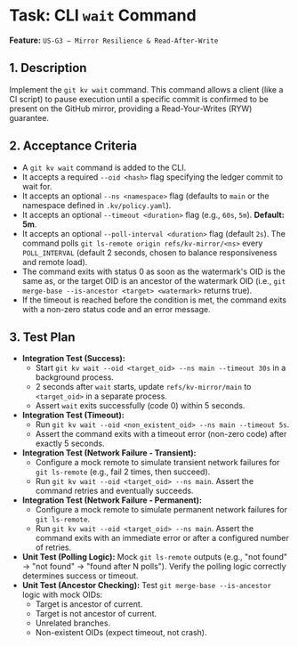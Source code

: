 # Task: CLI `wait` Command

**Feature:** `US-G3 — Mirror Resilience & Read-After-Write`

## 1. Description

Implement the `git kv wait` command. This command allows a client (like a CI script) to pause execution until a specific commit is confirmed to be present on the GitHub mirror, providing a Read-Your-Writes (RYW) guarantee.

## 2. Acceptance Criteria

- A `git kv wait` command is added to the CLI.
- It accepts a required `--oid <hash>` flag specifying the ledger commit to wait for.
- It accepts an optional `--ns <namespace>` flag (defaults to `main` or the namespace defined in `.kv/policy.yaml`).
- It accepts an optional `--timeout <duration>` flag (e.g., `60s`, `5m`). **Default: 5m**.
- It accepts an optional `--poll-interval <duration>` flag (default `2s`). The command polls `git ls-remote origin refs/kv-mirror/<ns>` every `POLL_INTERVAL` (default 2 seconds, chosen to balance responsiveness and remote load).
- The command exits with status 0 as soon as the watermark's OID is the same as, or the target OID is an ancestor of the watermark OID (i.e., `git merge-base --is-ancestor <target> <watermark>` returns true).
- If the timeout is reached before the condition is met, the command exits with a non-zero status code and an error message.

## 3. Test Plan

- **Integration Test (Success):**
  - Start `git kv wait --oid <target_oid> --ns main --timeout 30s` in a background process.
  - 2 seconds after `wait` starts, update `refs/kv-mirror/main` to `<target_oid>` in a separate process.
  - Assert `wait` exits successfully (code 0) within 5 seconds.
- **Integration Test (Timeout):**
  - Run `git kv wait --oid <non_existent_oid> --ns main --timeout 5s`.
  - Assert the command exits with a timeout error (non-zero code) after exactly 5 seconds.
- **Integration Test (Network Failure - Transient):**
  - Configure a mock remote to simulate transient network failures for `git ls-remote` (e.g., fail 2 times, then succeed).
  - Run `git kv wait --oid <target_oid> --ns main`. Assert the command retries and eventually succeeds.
- **Integration Test (Network Failure - Permanent):**
  - Configure a mock remote to simulate permanent network failures for `git ls-remote`.
  - Run `git kv wait --oid <target_oid> --ns main`. Assert the command exits with an immediate error or after a configured number of retries.
- **Unit Test (Polling Logic):** Mock `git ls-remote` outputs (e.g., "not found" -> "not found" -> "found after N polls"). Verify the polling logic correctly determines success or timeout.
- **Unit Test (Ancestor Checking):** Test `git merge-base --is-ancestor` logic with mock OIDs:
  - Target is ancestor of current.
  - Target is not ancestor of current.
  - Unrelated branches.
  - Non-existent OIDs (expect timeout, not crash).
